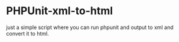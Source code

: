 # PHPUnit-xml-to-html
just a simple script where you can run phpunit and output to xml and convert it to html.
